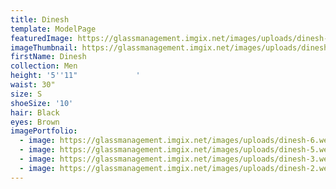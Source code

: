```yaml
---
title: Dinesh
template: ModelPage
featuredImage: https://glassmanagement.imgix.net/images/uploads/dinesh-banner.jpg
imageThumbnail: https://glassmanagement.imgix.net/images/uploads/dinesh-1.webp
firstName: Dinesh
collection: Men
height: '5''11"             '
waist: 30"
size: S
shoeSize: '10'
hair: Black
eyes: Brown
imagePortfolio:
  - image: https://glassmanagement.imgix.net/images/uploads/dinesh-6.webp
  - image: https://glassmanagement.imgix.net/images/uploads/dinesh-5.webp
  - image: https://glassmanagement.imgix.net/images/uploads/dinesh-3.webp
  - image: https://glassmanagement.imgix.net/images/uploads/dinesh-2.webp
---
```


